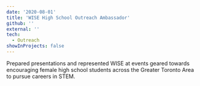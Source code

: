 ```yaml
---
date: '2020-08-01'
title: 'WISE High School Outreach Ambassador'
github: ''
external: ''
tech:
  - Outreach
showInProjects: false
---
```


Prepared presentations and represented WISE at events geared towards encouraging female high school students across the Greater Toronto Area to pursue careers in STEM.
